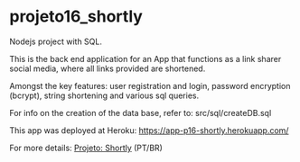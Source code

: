 # projeto16_shortly

Nodejs project with SQL.

This is the back end application for an App that functions as a link sharer social media, where all links provided are shortened.

Amongst the key features: user registration and login, password encryption (bcrypt), string shortening and various sql queries.

For info on the creation of the data base, refer to: src/sql/createDB.sql

This app was deployed at Heroku: https://app-p16-shortly.herokuapp.com/

For more details: [Projeto: Shortly](https://bootcampra.notion.site/Projeto-Shortly-API-21533489cd5042058524caf3429b62e4) (PT/BR)
